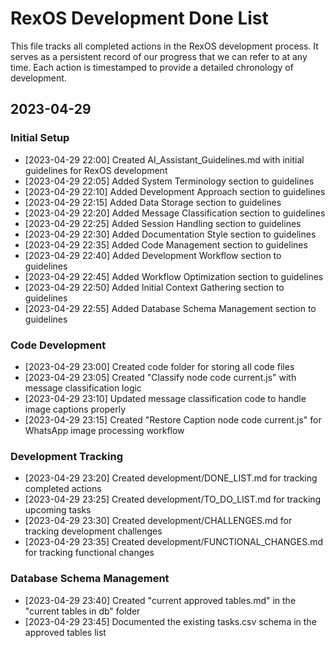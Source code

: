 # RexOS Development Done List

This file tracks all completed actions in the RexOS development process. It serves as a persistent record of our progress that we can refer to at any time. Each action is timestamped to provide a detailed chronology of development.

## 2023-04-29

### Initial Setup
- [2023-04-29 22:00] Created AI_Assistant_Guidelines.md with initial guidelines for RexOS development
- [2023-04-29 22:05] Added System Terminology section to guidelines
- [2023-04-29 22:10] Added Development Approach section to guidelines
- [2023-04-29 22:15] Added Data Storage section to guidelines
- [2023-04-29 22:20] Added Message Classification section to guidelines
- [2023-04-29 22:25] Added Session Handling section to guidelines
- [2023-04-29 22:30] Added Documentation Style section to guidelines
- [2023-04-29 22:35] Added Code Management section to guidelines
- [2023-04-29 22:40] Added Development Workflow section to guidelines
- [2023-04-29 22:45] Added Workflow Optimization section to guidelines
- [2023-04-29 22:50] Added Initial Context Gathering section to guidelines
- [2023-04-29 22:55] Added Database Schema Management section to guidelines

### Code Development
- [2023-04-29 23:00] Created code folder for storing all code files
- [2023-04-29 23:05] Created "Classify node code current.js" with message classification logic
- [2023-04-29 23:10] Updated message classification code to handle image captions properly
- [2023-04-29 23:15] Created "Restore Caption node code current.js" for WhatsApp image processing workflow

### Development Tracking
- [2023-04-29 23:20] Created development/DONE_LIST.md for tracking completed actions
- [2023-04-29 23:25] Created development/TO_DO_LIST.md for tracking upcoming tasks
- [2023-04-29 23:30] Created development/CHALLENGES.md for tracking development challenges
- [2023-04-29 23:35] Created development/FUNCTIONAL_CHANGES.md for tracking functional changes

### Database Schema Management
- [2023-04-29 23:40] Created "current approved tables.md" in the "current tables in db" folder
- [2023-04-29 23:45] Documented the existing tasks.csv schema in the approved tables list
